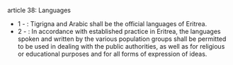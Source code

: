 article 38: Languages

<ul>
			<li>1 - : Tigrigna and Arabic shall be the official languages of Eritrea.<ul>
			</ul></li>			<li>2 - : In accordance with established practice in Eritrea, the languages spoken and written by the various population groups shall be permitted to be used in dealing with the public authorities, as well as for religious or educational purposes and for all forms of expression of ideas.<ul>
			</ul></li></ul>
